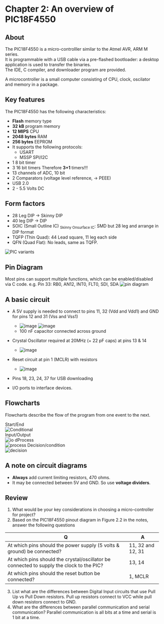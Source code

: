# Chapter 2: An overview of PIC18F4550

## About
The PIC18F4550 is a micro-controlller similar to the Atmel AVR, ARM M series.  
It is programmable with a USB cable via a pre-flashed bootloader: a desktop application is used to transfer the binaries.  
The IDE, C compiler, and downloader program are provided.

A microcontroller is a small computer consisting of CPU, clock, oscilator and memory in a package.

## Key features
The PIC18F4550 has the following characteristics:
- **Flash** memory type
- **32 kB** program memory
- **12 MIPS** CPU
- **2048 bytes** RAM
- **256 bytes** EEPROM
- It supports the following protocols:
	- USART
	- MSSP SPI/I2C
- 1 8 bit timer
- 3 16 bit timers
Therefore **3+1** timers!!!
- 13 channels of ADC, 10 bit
- 2 Comparators (voltage level reference, -> PEEE)
- USB 2.0
- 2 - 5.5 Volts DC

## Form factors
- 28 Leg DIP -> Skinny DIP
- 40 leg DIP -> DIP
- SOIC (Small Outline IC) <sub>Skinny Onsurface IC</sub>: SMD but 28 leg and arrange in DIP format
- TQFP (Thin Quad): 44 Lead square, 11 leg each side
- QFN (Quad Flat): No leads, same as TQFP.


![PIC variants](https://i.imgur.com/5YPnr7y.png)


## Pin Diagram
Most pins can support multiple functions, which can be enabled/disabled via C code.
e.g. Pin 33: RB0, AN12, INT0, FLT0, SDI, SDA
![pin diagram](https://i.imgur.com/PUw5kMf.png)


## A basic circuit
- A 5V supply is needed to connect to pins 11, 32 (Vdd and Vdd1) and GND for pins 12 and 31 (Vss and Vss1)
	- ![image](https://i.imgur.com/VZTERQ4.png)  ![image](https://i.imgur.com/lA0MFyw.png)
	- 100 nF capacitor connected across ground

- Crystal Oscillator required at 20MHz (+ 22 pF caps) at pins 13 & 14
	- ![image](https://i.imgur.com/vp2s8OY.png)
- Reset circuit at pin 1 (MCLR) with resistors 
	- ![image](https://i.imgur.com/lDZAXPp.png)
- Pins 18, 23, 24, 37 for USB downloading
- I/O ports to interface devices.

## Flowcharts
Flowcharts describe the flow of the program from one event to the next.

Start/End  
![Conditional](https://i.imgur.com/yqqWq8C.png)  
Input/Output  
![io](https://i.imgur.com/pNmvuqW.png)
dProcess  
![process](https://i.imgur.com/JDvsUik.png)
Decision/condition  
![decision](https://i.imgur.com/FSOuQ58.png)


## A note on circuit diagrams 
- **Always** add current limiting resistors, 470 ohms.
- It may be connected between 5V and GND. So use **voltage dividers**.
## Review

1. What would be your key considerations in choosing a micro-controller for project?
2. Based on the PIC18F4550 pinout diagram in Figure 2.2 in the notes, answer the following questions

|Q|A|
|-|-|
|At which pins should the power supply (5 volts & ground) be connected?|11, 32 and 12, 31|
|At which pins should the crystal/oscillator be connected to supply the clock to the PIC?|13, 14|
|At which pins should the reset button be connected?|1, MCLR|
3. List what are the differences between Digital Input circuits that use Pull Up vs Pull Down resistors.
	Pull up resistors connect to VCC while pull down resistors connect to GND.
4. What are the differences between parallel communication and serial            
communication?
	Parallel communication is all bits at a time and serial is 1 bit at a time.